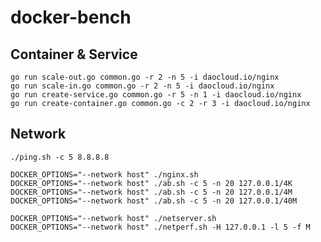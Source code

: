 # docker-bench

## Container & Service
    go run scale-out.go common.go -r 2 -n 5 -i daocloud.io/nginx
    go run scale-in.go common.go -r 2 -n 5 -i daocloud.io/nginx
    go run create-service.go common.go -r 5 -n 1 -i daocloud.io/nginx
    go run create-container.go common.go -c 2 -r 3 -i daocloud.io/nginx

## Network
    ./ping.sh -c 5 8.8.8.8

    DOCKER_OPTIONS="--network host" ./nginx.sh
    DOCKER_OPTIONS="--network host" ./ab.sh -c 5 -n 20 127.0.0.1/4K
    DOCKER_OPTIONS="--network host" ./ab.sh -c 5 -n 20 127.0.0.1/4M
    DOCKER_OPTIONS="--network host" ./ab.sh -c 5 -n 20 127.0.0.1/40M

    DOCKER_OPTIONS="--network host" ./netserver.sh
    DOCKER_OPTIONS="--network host" ./netperf.sh -H 127.0.0.1 -l 5 -f M
